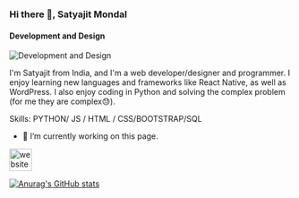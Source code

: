 ### Hi there 👋, Satyajit Mondal
#### Development and Design
![Development and Design](https://pbs.twimg.com/profile_banners/1211336743091204096/1649693212/1080x360)

I'm Satyajit from India, and I'm a web developer/designer and programmer. I enjoy learning new languages and frameworks like React Native, as well as WordPress. I also enjoy coding in Python and solving the complex problem (for me they are complex😓).

Skills: PYTHON/ JS / HTML / CSS/BOOTSTRAP/SQL

- 🔭 I’m currently working on this page. 


[<img src='https://cdn.jsdelivr.net/npm/simple-icons@3.0.1/icons/icloud.svg' alt='website' height='40'>](https://saji007.github.io/mywebsite/)  


[![Anurag's GitHub stats](https://github-readme-stats.vercel.app/api?username=saji007)](https://github.com/saji007/github-readme-stats)
